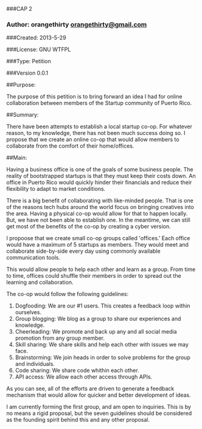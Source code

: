 ###CAP 2

### Author: orangethirty <orangethirty@gmail.com>

###Created: 2013-5-29

###License: GNU WTFPL

###Type: Petition

###Version 0.0.1


##Purpose: 

The purpose of this petition is to bring forward an idea I had for online 
collaboration between members of the Startup community of Puerto Rico.

##Summary:

There have been attempts to establish a local startup co-op. For whatever
reason, to my knowledge, there has not been much success doing so. I
propose that we create an online co-op that would allow members to collaborate
from the comfort of their home/offices.

##Main:

Having a business office is one of the goals of some business people.
The reality of bootstrapped startups is that they must keep their costs
down. An office in Puerto Rico would quickly hinder their financials
and reduce their flexibility to adapt to market conditions.

There is a big benefit of collaborating with like-minded people. That
is one of the reasons tech hubs around the world focus on bringing creatives
into the area. Having a physical co-op would allow for that to happen locally.
But, we have not been able to establish one. In the meantime, we can still
get most of the benefits of the co-op by creating a cyber version.

I propoose that we create small co-op groups called 'offices.'
Each office would have a maximum of 5 startups as members. They would
meet and collaborate side-by-side every day using commonly available
communication tools.

This would allow people to help each other and learn as a group. From time to time, 
offices could shuffle their members in order to spread out the 
learning and collaboration.

The co-op would follow the following guidelines:


1. Dogfooding: We are our #1 users. This creates a feedback loop within ourselves.
2. Group blogging: We blog as a group to share our experiences and knowledge.
3. Cheerleading: We promote and back up any and all social media promotion from any group member.
4. Skill sharing: We share skills and help each other with issues we may face.
5. Brainstorming: We join heads in order to solve problems for the group and individuals.
6. Code sharing: We share code whithin each other.
7. API access: We allow each other access through APIs. 

As you can see, all of the efforts are driven to generate a feedback mechanism that would allow for quicker and better development of ideas.

I am currently forming the first group, and am open to inquiries. This is by no means a 
rigid proposal, but the seven guidelines should be considered as the founding spirit behind this and any other proposal.
